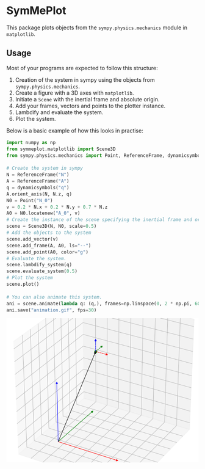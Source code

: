 # SymMePlot
This package plots objects from the `sympy.physics.mechanics` module in `matplotlib`.

## Usage
Most of your programs are expected to follow this structure:
1. Creation of the system in sympy using the objects from `sympy.physics.mechanics`.
2. Create a figure with a 3D axes with `matplotlib`.
3. Initiate a `Scene` with the inertial frame and absolute origin.
4. Add your frames, vectors and points to the plotter instance.
5. Lambdify and evaluate the system.
6. Plot the system.

Below is a basic example of how this looks in practise:
```python
import numpy as np
from symmeplot.matplotlib import Scene3D
from sympy.physics.mechanics import Point, ReferenceFrame, dynamicsymbols

# Create the system in sympy
N = ReferenceFrame("N")
A = ReferenceFrame("A")
q = dynamicsymbols("q")
A.orient_axis(N, N.z, q)
N0 = Point("N_0")
v = 0.2 * N.x + 0.2 * N.y + 0.7 * N.z
A0 = N0.locatenew("A_0", v)
# Create the instance of the scene specifying the inertial frame and origin
scene = Scene3D(N, N0, scale=0.5)
# Add the objects to the system
scene.add_vector(v)
scene.add_frame(A, A0, ls="--")
scene.add_point(A0, color="g")
# Evaluate the system.
scene.lambdify_system(q)
scene.evaluate_system(0.5)
# Plot the system
scene.plot()

# You can also animate this system.
ani = scene.animate(lambda q: (q,), frames=np.linspace(0, 2 * np.pi, 60))
ani.save("animation.gif", fps=30)
```

![](docs/animation.gif)
